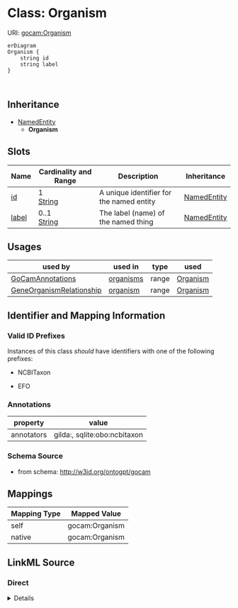 

# Class: Organism



URI: [gocam:Organism](http://w3id.org/ontogpt/gocam/Organism)



```mermaid
erDiagram
Organism {
    string id  
    string label  
}



```




## Inheritance
* [NamedEntity](NamedEntity.md)
    * **Organism**



## Slots

| Name | Cardinality and Range | Description | Inheritance |
| ---  | --- | --- | --- |
| [id](id.md) | 1 <br/> [String](String.md) | A unique identifier for the named entity | [NamedEntity](NamedEntity.md) |
| [label](label.md) | 0..1 <br/> [String](String.md) | The label (name) of the named thing | [NamedEntity](NamedEntity.md) |





## Usages

| used by | used in | type | used |
| ---  | --- | --- | --- |
| [GoCamAnnotations](GoCamAnnotations.md) | [organisms](organisms.md) | range | [Organism](Organism.md) |
| [GeneOrganismRelationship](GeneOrganismRelationship.md) | [organism](organism.md) | range | [Organism](Organism.md) |






## Identifier and Mapping Information


### Valid ID Prefixes

Instances of this class *should* have identifiers with one of the following prefixes:

* NCBITaxon

* EFO






### Annotations

| property | value |
| --- | --- |
| annotators | gilda:, sqlite:obo:ncbitaxon |



### Schema Source


* from schema: http://w3id.org/ontogpt/gocam





## Mappings

| Mapping Type | Mapped Value |
| ---  | ---  |
| self | gocam:Organism |
| native | gocam:Organism |





## LinkML Source

<!-- TODO: investigate https://stackoverflow.com/questions/37606292/how-to-create-tabbed-code-blocks-in-mkdocs-or-sphinx -->

### Direct

<details>
```yaml
name: Organism
id_prefixes:
- NCBITaxon
- EFO
annotations:
  annotators:
    tag: annotators
    value: gilda:, sqlite:obo:ncbitaxon
from_schema: http://w3id.org/ontogpt/gocam
is_a: NamedEntity

```
</details>

### Induced

<details>
```yaml
name: Organism
id_prefixes:
- NCBITaxon
- EFO
annotations:
  annotators:
    tag: annotators
    value: gilda:, sqlite:obo:ncbitaxon
from_schema: http://w3id.org/ontogpt/gocam
is_a: NamedEntity
attributes:
  id:
    name: id
    annotations:
      prompt.skip:
        tag: prompt.skip
        value: 'true'
    description: A unique identifier for the named entity
    comments:
    - this is populated during the grounding and normalization step
    from_schema: http://w3id.org/ontogpt/gocam
    rank: 1000
    identifier: true
    alias: id
    owner: Organism
    domain_of:
    - NamedEntity
    - Publication
    range: string
    required: true
  label:
    name: label
    annotations:
      owl:
        tag: owl
        value: AnnotationProperty, AnnotationAssertion
    description: The label (name) of the named thing
    from_schema: http://w3id.org/ontogpt/gocam
    aliases:
    - name
    rank: 1000
    slot_uri: rdfs:label
    alias: label
    owner: Organism
    domain_of:
    - NamedEntity
    range: string

```
</details>